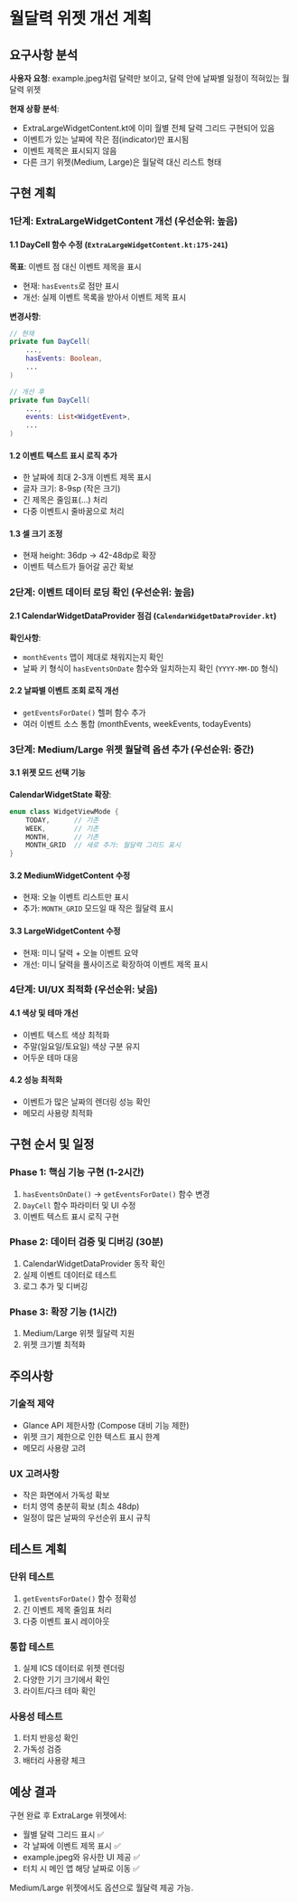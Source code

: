 # 월달력 위젯 개선 계획

## 요구사항 분석

**사용자 요청**: example.jpeg처럼 달력만 보이고, 달력 안에 날짜별 일정이 적혀있는 월달력 위젯

**현재 상황 분석**:
- ExtraLargeWidgetContent.kt에 이미 월별 전체 달력 그리드 구현되어 있음
- 이벤트가 있는 날짜에 작은 점(indicator)만 표시됨
- 이벤트 제목은 표시되지 않음
- 다른 크기 위젯(Medium, Large)은 월달력 대신 리스트 형태

## 구현 계획

### 1단계: ExtraLargeWidgetContent 개선 (우선순위: 높음)

#### 1.1 DayCell 함수 수정 (`ExtraLargeWidgetContent.kt:175-241`)
**목표**: 이벤트 점 대신 이벤트 제목을 표시
- 현재: `hasEvents`로 점만 표시
- 개선: 실제 이벤트 목록을 받아서 이벤트 제목 표시

**변경사항**:
```kotlin
// 현재
private fun DayCell(
    ...,
    hasEvents: Boolean,
    ...
)

// 개선 후
private fun DayCell(
    ...,
    events: List<WidgetEvent>,
    ...
)
```

#### 1.2 이벤트 텍스트 표시 로직 추가
- 한 날짜에 최대 2-3개 이벤트 제목 표시
- 글자 크기: 8-9sp (작은 크기)
- 긴 제목은 줄임표(...) 처리
- 다중 이벤트시 줄바꿈으로 처리

#### 1.3 셀 크기 조정
- 현재 height: 36dp → 42-48dp로 확장
- 이벤트 텍스트가 들어갈 공간 확보

### 2단계: 이벤트 데이터 로딩 확인 (우선순위: 높음)

#### 2.1 CalendarWidgetDataProvider 점검 (`CalendarWidgetDataProvider.kt`)
**확인사항**:
- `monthEvents` 맵이 제대로 채워지는지 확인
- 날짜 키 형식이 `hasEventsOnDate` 함수와 일치하는지 확인 (`YYYY-MM-DD` 형식)

#### 2.2 날짜별 이벤트 조회 로직 개선
- `getEventsForDate()` 헬퍼 함수 추가
- 여러 이벤트 소스 통합 (monthEvents, weekEvents, todayEvents)

### 3단계: Medium/Large 위젯 월달력 옵션 추가 (우선순위: 중간)

#### 3.1 위젯 모드 선택 기능
**CalendarWidgetState 확장**:
```kotlin
enum class WidgetViewMode {
    TODAY,      // 기존
    WEEK,       // 기존
    MONTH,      // 기존
    MONTH_GRID  // 새로 추가: 월달력 그리드 표시
}
```

#### 3.2 MediumWidgetContent 수정
- 현재: 오늘 이벤트 리스트만 표시
- 추가: `MONTH_GRID` 모드일 때 작은 월달력 표시

#### 3.3 LargeWidgetContent 수정
- 현재: 미니 달력 + 오늘 이벤트 요약
- 개선: 미니 달력을 풀사이즈로 확장하여 이벤트 제목 표시

### 4단계: UI/UX 최적화 (우선순위: 낮음)

#### 4.1 색상 및 테마 개선
- 이벤트 텍스트 색상 최적화
- 주말(일요일/토요일) 색상 구분 유지
- 어두운 테마 대응

#### 4.2 성능 최적화
- 이벤트가 많은 날짜의 렌더링 성능 확인
- 메모리 사용량 최적화

## 구현 순서 및 일정

### Phase 1: 핵심 기능 구현 (1-2시간)
1. `hasEventsOnDate()` → `getEventsForDate()` 함수 변경
2. `DayCell` 함수 파라미터 및 UI 수정
3. 이벤트 텍스트 표시 로직 구현

### Phase 2: 데이터 검증 및 디버깅 (30분)
1. CalendarWidgetDataProvider 동작 확인
2. 실제 이벤트 데이터로 테스트
3. 로그 추가 및 디버깅

### Phase 3: 확장 기능 (1시간)
1. Medium/Large 위젯 월달력 지원
2. 위젯 크기별 최적화

## 주의사항

### 기술적 제약
- Glance API 제한사항 (Compose 대비 기능 제한)
- 위젯 크기 제한으로 인한 텍스트 표시 한계
- 메모리 사용량 고려

### UX 고려사항
- 작은 화면에서 가독성 확보
- 터치 영역 충분히 확보 (최소 48dp)
- 일정이 많은 날짜의 우선순위 표시 규칙

## 테스트 계획

### 단위 테스트
1. `getEventsForDate()` 함수 정확성
2. 긴 이벤트 제목 줄임표 처리
3. 다중 이벤트 표시 레이아웃

### 통합 테스트
1. 실제 ICS 데이터로 위젯 렌더링
2. 다양한 기기 크기에서 확인
3. 라이트/다크 테마 확인

### 사용성 테스트
1. 터치 반응성 확인
2. 가독성 검증
3. 배터리 사용량 체크

## 예상 결과

구현 완료 후 ExtraLarge 위젯에서:
- 월별 달력 그리드 표시 ✅
- 각 날짜에 이벤트 제목 표시 ✅
- example.jpeg와 유사한 UI 제공 ✅
- 터치 시 메인 앱 해당 날짜로 이동 ✅

Medium/Large 위젯에서도 옵션으로 월달력 제공 가능.